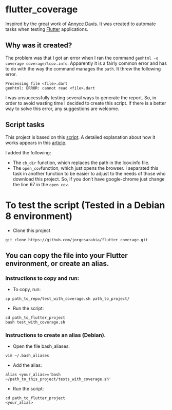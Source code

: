 # flutter_coverage
Inspired by the great work of [Annyce Davis](https://github.com/adavis).
It was created to automate tasks when testing [Flutter](https://flutter.dev/) applications.

## Why was it created?
The problem was that I got an error when I ran the command `genhtml -o coverage coverage/lcov.info`.
Apparently it is a fairly common error and has to do with the way the command manages the `path`.
It threw the following error.

```
Processing file <file>.dart
genhtml: ERROR: cannot read <file>.dart
```

I was unsuccessfully testing several ways to generate the report.
So, in order to avoid wasting time I decided to create this script.
If there is a better way to solve this error, any suggestions are welcome.

## Script tasks
This project is based on this [script](https://gist.github.com/adavis/c003d435d9633253483bc64d6ffade8b). 
A detailed explanation about how it works appears in this [article](http://adavis.info/2019/03/bash-scripting-for-flutter-tests-and-code-coverage-reports.html).

I added the following: 
- The `ch_dir` function, which replaces the path in the lcov.info file.
- The `open_cov`function, which just opens the browser. I separated this task in another function to be easier to adjust to the needs of those who download this project. So, if you don’t have google-chrome just change the line 67 in the `open_cov`.


# To test the script (Tested in a Debian 8 environment)

- Clone this project

`git clone https://github.com/jorgesarabia/flutter_coverage.git`

## You can copy the file into your Flutter environment, or create an alias.


### Instructions to copy and run:

- To copy, run:

`cp path_to_repo/test_with_coverage.sh path_to_project/` 

- Run the script:

```
cd path_to_flutter_project
bash test_with_coverage.sh
```

### Instructions to create an alias (Debian).
- Open the file bash_aliases:


```
vim ~/.bash_aliases
```
- Add the alias:

```
alias <your_alias>='bash ~/path_to_this_project/tests_with_coverage.sh'
```

- Run the script:

```
cd path_to_flutter_project
<your_alias>
```

